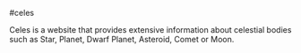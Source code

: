 #celes

Celes is a website that provides extensive information about celestial bodies such as Star, Planet, Dwarf Planet, Asteroid, Comet or Moon.
